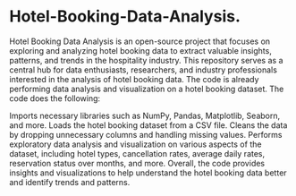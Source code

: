 # Hotel-Booking-Data-Analysis.
Hotel Booking Data Analysis is an open-source project that focuses on exploring and analyzing hotel booking data to extract valuable insights, patterns, and trends in the hospitality industry. This repository serves as a central hub for data enthusiasts, researchers, and industry professionals interested in the analysis of hotel booking data.
The code is already performing data analysis and visualization on a hotel booking dataset.
The code does the following:

Imports necessary libraries such as NumPy, Pandas, Matplotlib, Seaborn, and more.
Loads the hotel booking dataset from a CSV file.
Cleans the data by dropping unnecessary columns and handling missing values.
Performs exploratory data analysis and visualization on various aspects of the dataset, including hotel types, cancellation rates, average daily rates, reservation status over months, and more.
Overall, the code provides insights and visualizations to help understand the hotel booking data better and identify trends and patterns.
